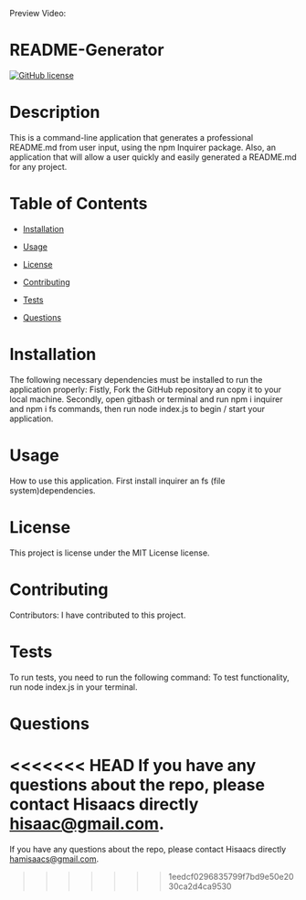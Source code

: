 Preview Video:


# README-Generator
[![GitHub license](https://img.shields.io/badge/license-MIT-blue.svg)](https://github.com/Hisaacs/README-Generator)

# Description

This is a command-line application that generates a professional README.md from user input, using the npm Inquirer package. Also, an application that will allow a user quickly and easily generated a README.md for any project.

# Table of Contents 

* [Installation](#installation)

* [Usage](#usage)

* [License](#license)

* [Contributing](#contributing)

* [Tests](#tests)

* [Questions](#questions)

# Installation

The following necessary dependencies must be installed to run the application properly: Fistly, Fork the GitHub repository an copy it to your local machine. Secondly, open gitbash or terminal and run npm i inquirer and npm i fs commands, then run node index.js to begin / start your application.

# Usage

How to use this application. First install inquirer an fs (file system)dependencies.

# License

This project is license under the MIT License license.

# Contributing

​Contributors: I have contributed to this project.

# Tests

To run tests, you need to run the following command: To test functionality, run node index.js in your terminal.

# Questions

<<<<<<< HEAD
If you have any questions about the repo, please contact Hisaacs directly hisaac@gmail.com.
=======
If you have any questions about the repo, please contact Hisaacs directly hamisaacs@gmail.com.
>>>>>>> 1eedcf0296835799f7bd9e50e2030ca2d4ca9530

